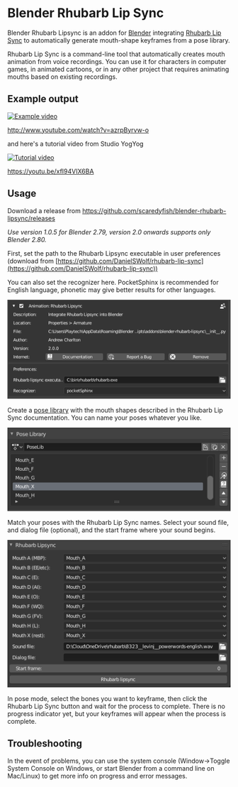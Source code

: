 # Blender Rhubarb Lip Sync

Blender Rhubarb Lipsync is an addon for [Blender](http://blender.org) integrating [Rhubarb Lip Sync](https://github.com/DanielSWolf/rhubarb-lip-sync) to automatically generate mouth-shape keyframes from a pose library.

Rhubarb Lip Sync is a command-line tool that automatically creates mouth animation from voice recordings. You can use it for characters in computer games, in animated cartoons, or in any other project that requires animating mouths based on existing recordings.

## Example output

[![Example video](http://img.youtube.com/vi/azrpByrvw-o/0.jpg)](http://www.youtube.com/watch?v=azrpByrvw-o)

http://www.youtube.com/watch?v=azrpByrvw-o

and here's a tutorial video from Studio YogYog

[![Tutorial video](http://img.youtube.com/vi/xfI94VIX6BA/0.jpg)](https://youtu.be/xfI94VIX6BA)

https://youtu.be/xfI94VIX6BA

## Usage

Download a release from https://github.com/scaredyfish/blender-rhubarb-lipsync/releases

_Use version 1.0.5 for Blender 2.79, version 2.0 onwards supports only Blender 2.80._

First, set the path to the Rhubarb Lipsync executable in user preferences (download from [https://github.com/DanielSWolf/rhubarb-lip-sync](https://github.com/DanielSWolf/rhubarb-lip-sync))

You can also set the recognizer here. PocketSphinx is recommended for English language, phonetic may give better results for other languages.

![Preferences](img/prefs.PNG)

Create a [pose library](https://docs.blender.org/manual/en/dev/rigging/armatures/properties/pose_library.html) with the mouth shapes described in the Rhubarb Lip Sync documentation. You can name your poses whatever you like.

![Pose library](img/poselib.PNG)

Match your poses with the Rhubarb Lip Sync names.
Select your sound file, and dialog file (optional), and the start frame where your sound begins.

![Options panel](img/panel.PNG)

In pose mode, select the bones you want to keyframe, then click the Rhubarb Lip Sync button and wait for the process to complete. There is no progress indicator yet, but your keyframes will appear when the process is complete.

## Troubleshooting

In the event of problems, you can use the system console (Window->Toggle System Console on Windows, or start Blender from a command line on Mac/Linux) to get more info on progress and error messages.
